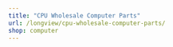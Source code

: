 ```yaml
---
title: "CPU Wholesale Computer Parts"
url: /longview/cpu-wholesale-computer-parts/
shop: computer
---
```

